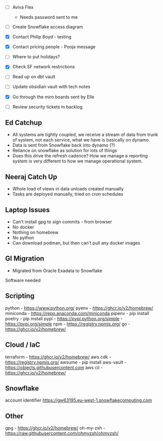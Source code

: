- [ ] Aviva Flex
	- Needs password sent to me
- [ ] Create Snowflake access diagram
- [x] Contact Philip Boyd - testing
- [x] Contact pricing people - Pooja message
- [ ] Where to put holidays?
- [x] Check SF network restrictions
- [ ] Read up on dbt vault
- [ ] Update obsidian vault with tech notes
- [x] Go through the miro boards sent by Elle
- [ ] Review security tickets in backlog


## Ed Catchup
- All systems are tightly coupled, we receive a stream of data from trunk of system, not each service, what we have is basically on dynamo. 
- Data is sent from Snowflake back into dynamo (?)
- Reliance on snowflake as solution for lots of things 
- Does this drive the refresh cadence? How we manage a reporting system is very different to how we manage operational system. 

## Neeraj Catch Up
- Whole load of views in data unloads created manually
- Tasks are deployed manually, tried on cron schedules

## Laptop Issues
- Can't install gpg to sign commits - from browser
- No docker
- Nothing on homebrew
- No python
- Can download podman, but then can't pull any docker images

## GI Migration
- Migrated from Oracle Exadata to Snowflake

Software needed

## Scripting
python - https://www.python.org/
pyenv - https://ghcr.io/v2/homebrew/
miniconda - https://repo.anaconda.com/miniconda
pipenv - pip install
poetry - pip install
pypi - https://pypi.python.org/simple
	- https://pypi.org/simple
npm - https://registry.npmjs.org/
go - https://ghcr.io/v2/homebrew/


## Cloud / IaC
terraform - https://ghcr.io/v2/homebrew/
aws cdk - https://registry.npmjs.org/
awsume - pip install
aws-vault - https://objects.githubusercontent.com
aws cli - https://ghcr.io/v2/homebrew/

## Snowflake
account identifier 
https://gw63195.eu-west-1.snowflakecomputing.com

## Other
gpg - https://ghcr.io/v2/homebrew/
oh-my-zsh - https://raw.githubusercontent.com/ohmyzsh/ohmyzsh/







